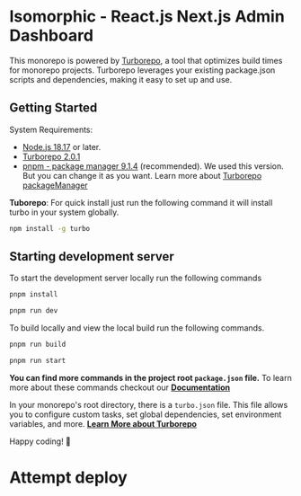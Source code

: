 # Isomorphic - React.js Next.js Admin Dashboard

This monorepo is powered by [Turborepo](https://turbo.build/), a tool that optimizes build times for monorepo projects. Turborepo leverages your existing package.json scripts and dependencies, making it easy to set up and use.

## Getting Started

System Requirements:

- [Node.js 18.17](https://nodejs.org/en) or later.
- [Turborepo 2.0.1](https://turbo.build/repo/docs/getting-started/installation)
- [pnpm - package manager 9.1.4](https://pnpm.io/installation#using-npm) (recommended). We used this version. But you can change it as you want. Learn more about [Turborepo packageManager](https://turbo.build/repo/docs/getting-started/support-policy)

**Tuborepo**: For quick install just run the following command it will install turbo in your system globally.

```bash
npm install -g turbo
```

## Starting development server

To start the development server locally run the following commands

```bash
pnpm install

pnpm run dev

```

To build locally and view the local build run the following commands.

```bash
pnpm run build

pnpm run start

```

**You can find more commands in the project root `package.json` file.**
To learn more about these commands checkout our [**Documentation**](https://isomorphic-doc.vercel.app/getting-started/installation)

In your monorepo's root directory, there is a `turbo.json` file. This file allows you to configure custom tasks, set global dependencies, set environment variables, and more. [**Learn More about Turborepo**](https://turbo.build/repo/docs/handbook)

Happy coding! 🚀

# Attempt deploy
